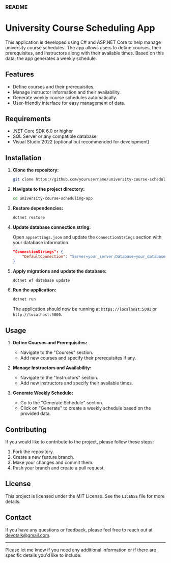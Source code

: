 ### README

# University Course Scheduling App

This application is developed using C# and ASP.NET Core to help manage university course schedules. The app allows users to define courses, their prerequisites, and instructors along with their available times. Based on this data, the app generates a weekly schedule.

## Features

- Define courses and their prerequisites.
- Manage instructor information and their availability.
- Generate weekly course schedules automatically.
- User-friendly interface for easy management of data.

## Requirements

- .NET Core SDK 6.0 or higher
- SQL Server or any compatible database
- Visual Studio 2022 (optional but recommended for development)

## Installation

1. **Clone the repository:**

    ```bash
    git clone https://github.com/yourusername/university-course-scheduling-app.git
    ```

2. **Navigate to the project directory:**

    ```bash
    cd university-course-scheduling-app
    ```

3. **Restore dependencies:**

    ```bash
    dotnet restore
    ```

4. **Update database connection string:**

    Open `appsettings.json` and update the `ConnectionStrings` section with your database information.

    ```json
    "ConnectionStrings": {
        "DefaultConnection": "Server=your_server;Database=your_database;User Id=your_user;Password=your_password;"
    }
    ```

5. **Apply migrations and update the database:**

    ```bash
    dotnet ef database update
    ```

6. **Run the application:**

    ```bash
    dotnet run
    ```

    The application should now be running at `https://localhost:5001` or `http://localhost:5000`.

## Usage

1. **Define Courses and Prerequisites:**
    - Navigate to the "Courses" section.
    - Add new courses and specify their prerequisites if any.

2. **Manage Instructors and Availability:**
    - Navigate to the "Instructors" section.
    - Add new instructors and specify their available times.

3. **Generate Weekly Schedule:**
    - Go to the "Generate Schedule" section.
    - Click on "Generate" to create a weekly schedule based on the provided data.

## Contributing

If you would like to contribute to the project, please follow these steps:

1. Fork the repository.
2. Create a new feature branch.
3. Make your changes and commit them.
4. Push your branch and create a pull request.

## License

This project is licensed under the MIT License. See the `LICENSE` file for more details.

## Contact

If you have any questions or feedback, please feel free to reach out at [devotalk@gmail.com](mailto:devotalk@gmail.com).

---

Please let me know if you need any additional information or if there are specific details you'd like to include.
